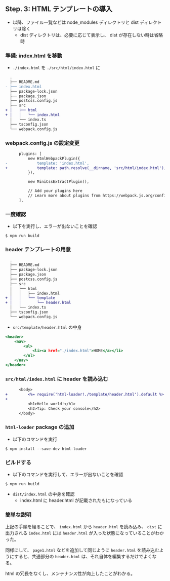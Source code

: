 ## Step. 3: HTML テンプレートの導入

-   以降、ファイル一覧などは node_modules ディレクトリと dist ディレクトリは除く
    -   dist ディレクトリは、必要に応じて表示し、 dist が存在しない時は省略時

### 準備: index.html を移動

-   `./index.html` を `./src/html/index.html` に

```diff
  .
  ├── README.md
- ├── index.html
  ├── package-lock.json
  ├── package.json
  ├── postcss.config.js
  ├── src
+ │   ├── html
+ │   │   └── index.html
  │   └── index.ts
  ├── tsconfig.json
  └── webpack.config.js
```

### webpack.config.js の設定変更

```diff
      plugins: [
          new HtmlWebpackPlugin({
-             template: 'index.html',
+             template: path.resolve(__dirname, 'src/html/index.html'),
          }),

          new MiniCssExtractPlugin(),

          // Add your plugins here
          // Learn more about plugins from https://webpack.js.org/configuration/plugins/
      ],
```

### 一度確認

-   以下を実行し、エラーが出ないことを確認

```
$ npm run build
```

### header テンプレートの用意

```diff
  .
  ├── README.md
  ├── package-lock.json
  ├── package.json
  ├── postcss.config.js
  ├── src
  │   ├── html
  │   │   ├── index.html
+ │   │   └── template
+ │   │       └── header.html
  │   └── index.ts
  ├── tsconfig.json
  └── webpack.config.js
```

-   `src/template/header.html` の中身

```html:src/template/header.html
<header>
    <nav>
        <ul>
            <li><a href="./index.html">HOME</a></li>
        </ul>
    </nav>
</header>
```

### `src/html/index.html` に header を読み込む

```diff
      <body>
+         <%= require('html-loader!./template/header.html').default %>
+
          <h1>Hello world!</h1>
          <h2>Tip: Check your console</h2>
      </body>
```

### `html-loader` package の追加

-   以下のコマンドを実行

```
$ npm install --save-dev html-loader
```

### ビルドする

-   以下のコマンドを実行して、エラーが出ないことを確認

```
$ npm run build
```

-   `dist/index.html` の中身を確認
    -   index.html に header.html が記載されたもになっている

### 簡単な説明

上記の手順を経ることで、 `index.html` から `header.html` を読み込み、 `dist` に出力される `index.html` には `header.html` が入った状態になっていることがわかった。

同様にして、 `page1.html` などを追加して同じように `header.html` を読み込むようにすると、共通部分の `header.html` は、それ自体を編集するだけでよくなる。

html の冗長をなくし、メンテナンス性が向上したことがわかる。
